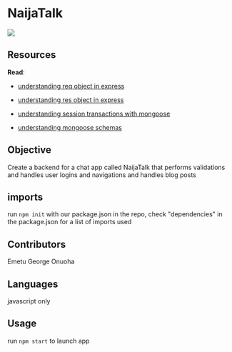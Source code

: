 # NaijaTalk
![](https://www.bing.com/images/search?view=detailV2&ccid=agYRqx0x&id=76B8780EE5EE3745A2EE66F1D6562744A196B027&thid=OIP.agYRqx0xN_pEOfoVN7hkEwHaHa&mediaurl=https%3a%2f%2fcdn0.iconfinder.com%2fdata%2ficons%2fkameleon-free-pack-rounded%2f110%2fChat-2-1024.png&cdnurl=https%3a%2f%2fth.bing.com%2fth%2fid%2fR.6a0611ab1d3137fa4439fa1537b86413%3frik%3dJ7CWoUQnVtbxZg%26pid%3dImgRaw%26r%3d0&exph=1024&expw=1024&q=Chat+App+Icon&simid=607995248991607303&FORM=IRPRST&ck=5F8794D569E1AE124AADA204A8648037&selectedIndex=0&itb=1)

## Resources

**Read**:
- [understanding req object in express](https://www.digitalocean.com/community/tutorials/nodejs-req-object-in-expressjs)

- [understanding res object in express](https://www.devhandbook.com/nodejs/express/response-object/#:~:text=How%20to%20use%20Response%20Object%20in%20Express%20Nodejs,response%20methods%201.%20Send%20simple%20HTML%20text%20)

- [understanding session transactions with mongoose](https://mongoosejs.com/docs/transactions.html)

- [understanding mongoose schemas](https://mongoosejs.com/docs/guide.html)

## Objective
Create a backend for a chat app called NaijaTalk that performs validations and handles user logins and navigations and handles blog posts

## imports
 run
```npm init```
with our package.json in the repo, check "dependencies" in the package.json for a list of imports used

## Contributors
Emetu George Onuoha

## Languages
javascript only

## Usage
run ```npm start``` to launch app

